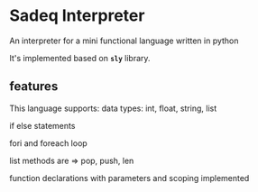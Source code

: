 # Sadeq Interpreter
An interpreter for a mini functional language written in python

It's implemented based on **`sly`** library.
## features
This language supports:
data types: int, float, string, list

if else statements

fori and foreach loop

list methods are => pop, push, len

function declarations with parameters and scoping implemented

